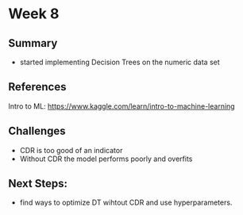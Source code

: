 # Week 8
## Summary
 - started implementing Decision Trees on the numeric data set

## References
Intro to ML: https://www.kaggle.com/learn/intro-to-machine-learning

## Challenges
- CDR is too good of an indicator
- Without CDR the model performs poorly and overfits

## Next Steps:
- find ways to optimize DT wihtout CDR and use hyperparameters.
  